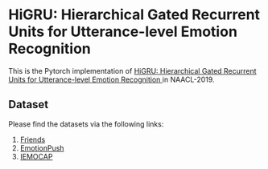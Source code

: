 # HiGRU: Hierarchical Gated Recurrent Units for Utterance-level Emotion Recognition 

This is the Pytorch implementation of [HiGRU: Hierarchical Gated Recurrent Units for Utterance-level Emotion Recognition ](https://naacl2019.org/program/accepted/) in NAACL-2019.

## Dataset
Please find the datasets via the following links:
  1. [Friends](http://doraemon.iis.sinica.edu.tw/emotionlines)
  2. [EmotionPush](http://doraemon.iis.sinica.edu.tw/emotionlines)
  3. [IEMOCAP](https://sail.usc.edu/iemocap/)
